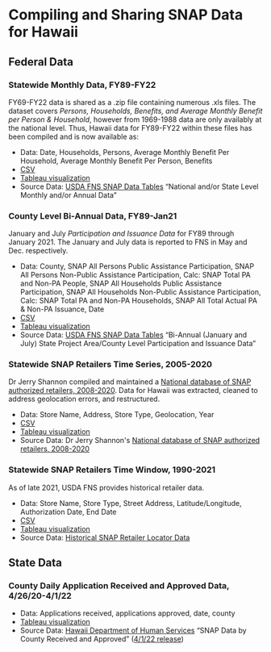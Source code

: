 # Compiling and Sharing SNAP Data for Hawaii

## Federal Data

### Statewide Monthly Data, FY89-FY22
FY69-FY22 data is shared as a .zip file containing numerous .xls files. 
The dataset covers *Persons, Households, Benefits, and Average Monthly Benefit per Person & Household*, however from 1969-1988 data are only availably at the national level. 
Thus, Hawaii data for FY89-FY22 within these files has been compiled and is now available as:

- Data: Date, Households, Persons, Average Monthly Benefit Per Household, Average Monthly Benefit Per Person, Benefits
- [CSV](https://github.com/supersistence/Hawaii-SNAP/blob/main/Data/Statewide%20Monthly%20SNAP%20FY%2089-22.csv)
- [Tableau visualization](https://public.tableau.com/shared/R27B9YKPC?:display_count=n&:origin=viz_share_link)
- Source Data: [USDA FNS SNAP Data Tables](https://www.fns.usda.gov/pd/supplemental-nutrition-assistance-program-snap) “National and/or State Level Monthly and/or Annual Data”

### County Level Bi-Annual Data, FY89-Jan21
January and July *Participation and Issuance Data* for FY89 through January 2021.
The January and July data is reported to FNS in May and Dec. respectively.

- Data: County, SNAP All Persons Public Assistance Participation, SNAP All Persons Non-Public Assistance Participation, Calc: SNAP Total PA and Non-PA People, SNAP All Households Public Assistance Participation, SNAP All Households Non-Public Assistance Participation, Calc: SNAP Total PA and Non-PA Households, SNAP All Total Actual PA & Non-PA Issuance, Date
- [CSV](https://github.com/supersistence/Hawaii-SNAP/blob/main/Data/County%20Bi-Annual%20SNAP%2089-21.csv)
- [Tableau visualization](https://public.tableau.com/shared/QTTSR946K?:display_count=n&:origin=viz_share_link)
- Source Data: [USDA FNS SNAP Data Tables](https://www.fns.usda.gov/pd/supplemental-nutrition-assistance-program-snap) “Bi-Annual (January and July) State Project Area/County Level Participation and Issuance Data”

### Statewide SNAP Retailers Time Series, 2005-2020
Dr Jerry Shannon compiled and maintained a [National database of SNAP authorized retailers, 2008-2020]((https://github.com/jshannon75/snap_retailers)).
Data for Hawaii was extracted, cleaned to address geolocation errors, and restructured.
- Data: Store Name, Address, Store Type, Geolocation, Year
- [CSV](https://github.com/supersistence/Hawaii-SNAP/blob/main/Data/Statewide%20SNAP%20Retailer%20Locations%202005-2020.csv)
- [Tableau visualization](https://public.tableau.com/views/Book2_16192056206960/SNAPLocations?:language=en-US&:display_count=n&:origin=viz_share_link)
- Source Data: Dr Jerry Shannon's [National database of SNAP authorized retailers, 2008-2020](https://github.com/jshannon75/snap_retailers)

### Statewide SNAP Retailers Time Window, 1990-2021
As of late 2021, USDA FNS provides historical retailer data. 
- Data: Store Name, Store Type, Street Address, Latitude/Longitude, Authorization Date, End Date
- [CSV](
https://github.com/supersistence/Hawaii-SNAP/blob/main/Data/Statewide%20SNAP%20Retailers%20Historical-%20FNS.csv)
- [Tableau visualization](https://public.tableau.com/shared/X8WPDN7WP?:display_count=n&:origin=viz_share_link)
- Source Data: [Historical SNAP Retailer Locator Data](https://www.fns.usda.gov/snap/retailer/historicaldata)


## State Data

### County Daily Application Received and Approved Data, 4/26/20-4/1/22
- Data: Applications received, applications approved, date, county
- [Tableau visualization](https://public.tableau.com/views/Book2_16192056206960/SNAPLocations?:language=en-US&publish=yes&:display_count=n&:origin=viz_share_link)
- Source Data: [Hawaii Department of Human Services](https://humanservices.hawaii.gov/communications/) “SNAP Data by County Received and Approved” ([4/1/22 release](https://humanservices.hawaii.gov/wp-content/uploads/2022/04/SNAP-Data-4.1.22.xlsx))

